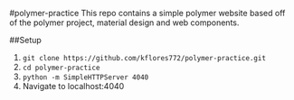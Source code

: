 #polymer-practice
This repo contains a simple polymer website based off of the polymer project, material design and web components.

##Setup
1. `git clone https://github.com/kflores772/polymer-practice.git`
1. `cd polymer-practice`
1. `python -m SimpleHTTPServer 4040`
1. Navigate to localhost:4040
